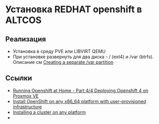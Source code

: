 # Установка REDHAT openshift в ALTCOS

## Реализация

- Установка в среду PVE или LIBVIRT QEMU
- При установке развернуть для два диска - / (ext4)  и /var (btrfs). 
  Описание см [Creating a separate /var partition](https://docs.openshift.com/container-platform/4.9/installing/installing_platform_agnostic/installing-platform-agnostic.html#installation-user-infra-machines-advanced_vardisk_installing-platform-agnostic)



## Ссылки

- [Running Openshift at Home - Part 4/4 Deploying Openshift 4 on Proxmox VE ](https://blog.rossbrigoli.com/2020/11/running-openshift-at-home-part-44.html)
- [Install OpenShift on any x86_64 platform with user-provisioned infrastructure](https://console.redhat.com/openshift/install/platform-agnostic)
- [Installing a cluster on any platform](https://docs.openshift.com/container-platform/4.9/installing/installing_platform_agnostic/installing-platform-agnostic.html)
- 
